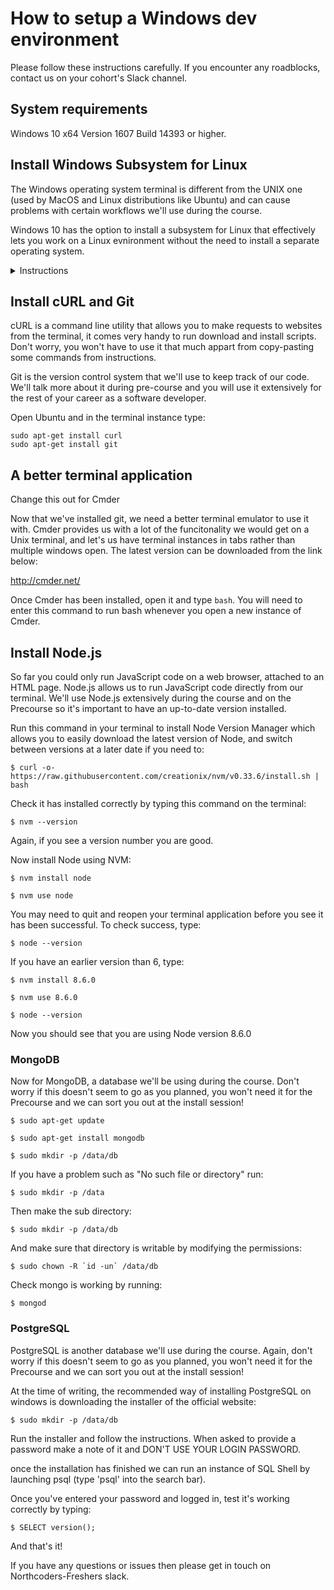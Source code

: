 # How to setup a Windows dev environment

Please follow these instructions carefully. If you encounter any roadblocks, contact us on your cohort's Slack channel.

## System requirements

Windows 10 x64 Version 1607 Build 14393 or higher.

## Install Windows Subsystem for Linux

The Windows operating system terminal is different from the UNIX one (used by MacOS and Linux distributions like Ubuntu) and can cause problems with certain workflows we'll use during the course.

Windows 10 has the option to install a subsystem for Linux that effectively lets you work on a Linux evnironment without the need to install a separate operating system.

<details>
<summary>Instructions</summary>

1. Go to **Settings -> Update and Security -> For developers** and turn **Developer mode** on.
2. Go to **Control Panel -> Programs and Features -> Turn Windows features on or off** and turn **Windows Subsystem for Linux** on and click 'OK'.
3. You'll be prompted to restart your computer, click on 'Restart now' to install this new feature.
4. After your computer has restarted, go to the Microsoft Store, search for Ubuntu and click on 'Get'.
5. Once finished downloading launch Ubuntu. The terminal instance will prompt you to create a UNIX user with a password. **Important:** note thsese down because you'll used them frequently.

For more details, see [this page on Microsoft Developer Network](https://msdn.microsoft.com/en-gb/commandline/wsl/install_guide)

</details>


## Install cURL and Git

cURL is a command line utility that allows you to make requests to websites from the terminal, it comes very handy to run download and install scripts. Don't worry, you won't have to use it that much appart from copy-pasting some commands from instructions. 

Git is the version control system that we'll use to keep track of our code. We'll talk more about it during pre-course and you will use it extensively for the rest of your career as a software developer.

Open Ubuntu and in the terminal instance type:

```
sudo apt-get install curl
sudo apt-get install git
```

## A better terminal application

Change this out for Cmder

Now that we've installed git, we need a better terminal emulator to use it with. Cmder provides us with a lot of the funcitonality we would get on a Unix terminal, and let's us have terminal instances in tabs rather than multiple windows open. The latest version can be downloaded from the link below:

http://cmder.net/

Once Cmder has been installed, open it and type `bash`. You will need to enter this command to run bash whenever you open a new instance of Cmder.

## Install Node.js

So far you could only run JavaScript code on a web browser, attached to an HTML page. Node.js allows us to run JavaScript code directly from our terminal. We'll use Node.js extensively during the course and on the Precourse so it's important to have an up-to-date version installed.

Run this command in your terminal to install Node Version Manager which allows you to easily download the latest version of Node, and switch between versions at a later date if you need to:

`$ curl -o- https://raw.githubusercontent.com/creationix/nvm/v0.33.6/install.sh | bash`

Check it has installed correctly by typing this command on the terminal:

`$ nvm --version`

Again, if you see a version number you are good.

Now install Node using NVM:

`$ nvm install node`

`$ nvm use node`

You may need to quit and reopen your terminal application before you see it has been successful. To check success, type:

`$ node --version`

If you have an earlier version than 6, type:

`$ nvm install 8.6.0`

`$ nvm use 8.6.0`

`$ node --version` 

Now you should see that you are using Node version 8.6.0

### MongoDB

Now for MongoDB, a database we'll be using during the course. Don't worry if this doesn't seem to go as you planned, you won't need it for the Precourse and we can sort you out at the install session!

`$ sudo apt-get update`

`$ sudo apt-get install mongodb`

`$ sudo mkdir -p /data/db`

If you have a problem such as "No such file or directory" run:

`$ sudo mkdir -p /data`

Then make the sub directory:

`$ sudo mkdir -p /data/db`

And make sure that directory is writable by modifying the permissions:

```
$ sudo chown -R `id -un` /data/db
```

Check mongo is working by running:

`$ mongod`

### PostgreSQL

PostgreSQL is another database we'll use during the course. Again, don't worry if this doesn't seem to go as you planned, you won't need it for the Precourse and we can sort you out at the install session!

At the time of writing, the recommended way of installing PostgreSQL on windows is downloading the installer of the official website:

`$ sudo mkdir -p /data/db`

Run the installer and follow the instructions. When asked to provide a password make a note of it and DON'T USE YOUR LOGIN PASSWORD.

once the installation has finished we can run an instance of SQL Shell by launching psql (type 'psql' into the search bar).

Once you've entered your password and logged in, test it's working correctly by typing:

`$ SELECT version();`

And that's it!

If you have any questions or issues then please get in touch on Northcoders-Freshers slack.
